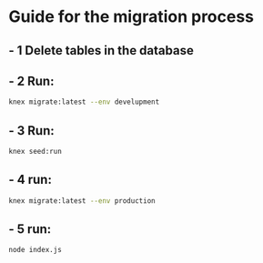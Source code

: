 # Guide for the migration process 

## - 1 Delete tables in the database

## - 2 Run: 

```bash
knex migrate:latest --env develupment
```

## - 3 Run: 

```bash
knex seed:run
```

## - 4 run: 

```bash
knex migrate:latest --env production
```


## - 5 run: 

```bash
node index.js
```




